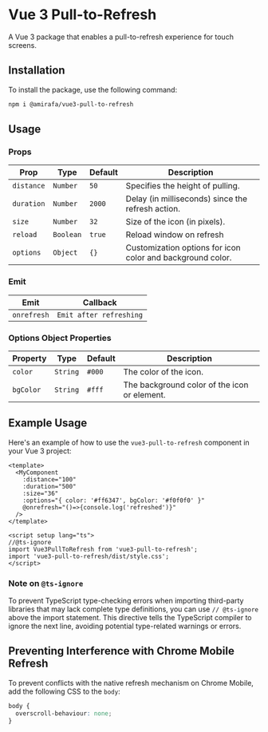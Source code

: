 # Vue 3 Pull-to-Refresh

A Vue 3 package that enables a pull-to-refresh experience for touch screens.

## Installation

To install the package, use the following command:
```bash
npm i @amirafa/vue3-pull-to-refresh
```

## Usage

### Props

| Prop       | Type            | Default | Description                                        |
|------------|-----------------|---------|----------------------------------------------------|
| `distance` | `Number`        | `50`     | Specifies the height of pulling.                  |
| `duration` | `Number`        | `2000`   | Delay (in milliseconds) since the refresh action. |
| `size`     | `Number`        | `32`     | Size of the icon (in pixels).                     |
| `reload`   | `Boolean`       | `true`   | Reload window on refresh                          |
| `options`  | `Object`        | `{}`     | Customization options for icon color and background color. |

### Emit

| Emit        | Callback                                                                     |
|-------------|-------------------------------------------------------------------------------|
| `onrefresh` | `Emit after refreshing`                                                       |

### Options Object Properties

| Property   | Type     | Default   | Description                                  |
|------------|----------|-----------|----------------------------------------------|
| `color`    | `String` | `#000` | The color of the icon.                       |
| `bgColor`  | `String` | `#fff` | The background color of the icon or element. |


## Example Usage

Here's an example of how to use the `vue3-pull-to-refresh` component in your Vue 3 project:

```vue
<template>
  <MyComponent 
    :distance="100" 
    :duration="500" 
    :size="36" 
    :options="{ color: '#ff6347', bgColor: '#f0f0f0' }"
    @onrefresh="()=>{console.log('refreshed')}"
  />
</template>

<script setup lang="ts">
//@ts-ignore
import Vue3PullToRefresh from 'vue3-pull-to-refresh';
import 'vue3-pull-to-refresh/dist/style.css';
</script>
```
### Note on `@ts-ignore`
To prevent TypeScript type-checking errors when importing third-party libraries that may lack complete type definitions, you can use `// @ts-ignore` above the import statement. This directive tells the TypeScript compiler to ignore the next line, avoiding potential type-related warnings or errors.

## Preventing Interference with Chrome Mobile Refresh

To prevent conflicts with the native refresh mechanism on Chrome Mobile, add the following CSS to the `body`:

```css
body {
  overscroll-behaviour: none;
}
